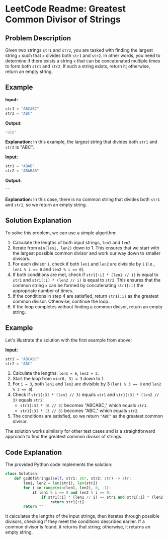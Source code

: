 # LeetCode Readme: Greatest Common Divisor of Strings

## Problem Description
Given two strings `str1` and `str2`, you are tasked with finding the largest string `x` such that `x` divides both `str1` and `str2`. In other words, you need to determine if there exists a string `x` that can be concatenated multiple times to form both `str1` and `str2`. If such a string exists, return it; otherwise, return an empty string.

## Example
**Input:**
```python
str1 = "ABCABC"
str2 = "ABC"
```

**Output:**
```python
"GCD"
```

**Explanation:** In this example, the largest string that divides both `str1` and `str2` is "ABC".

**Input:**
```python
str1 = "ABAB"
str2 = "ABABAB"
```

**Output:**
```python
""
```

**Explanation:** In this case, there is no common string that divides both `str1` and `str2`, so we return an empty string.

## Solution Explanation

To solve this problem, we can use a simple algorithm:

1. Calculate the lengths of both input strings, `len1` and `len2`.
2. Iterate from `min(len1, len2)` down to 1. This ensures that we start with the largest possible common divisor and work our way down to smaller divisors.
3. For each divisor `i`, check if both `len1` and `len2` are divisible by `i` (i.e., `len1 % i == 0` and `len2 % i == 0`).
4. If both conditions are met, check if `str1[:i] * (len1 // i)` is equal to `str1` and `str1[:i] * (len2 // i)` is equal to `str2`. This ensures that the common string `x` can be formed by concatenating `str1[:i]` the appropriate number of times.
5. If the conditions in step 4 are satisfied, return `str1[:i]` as the greatest common divisor. Otherwise, continue the loop.
6. If the loop completes without finding a common divisor, return an empty string.

## Example

Let's illustrate the solution with the first example from above:

**Input:**
```python
str1 = "ABCABC"
str2 = "ABC"
```

1. Calculate the lengths: `len1 = 6`, `len2 = 3`.
2. Start the loop from `min(6, 3) = 3` down to 1.
3. For `i = 3`, both `len1` and `len2` are divisible by 3 (`len1 % 3 == 0` and `len2 % 3 == 0`).
4. Check if `str1[:3] * (len1 // 3)` equals `str1` and `str1[:3] * (len2 // 3)` equals `str2`:
   - `str1[:3] * (6 // 3)` becomes "ABCABC," which equals `str1`.
   - `str1[:3] * (3 // 3)` becomes "ABC," which equals `str2`.
5. The conditions are satisfied, so we return `"ABC"` as the greatest common divisor.

The solution works similarly for other test cases and is a straightforward approach to find the greatest common divisor of strings.

## Code Explanation

The provided Python code implements the solution:

```python
class Solution:
    def gcdOfStrings(self, str1: str, str2: str) -> str:
        len1, len2 = len(str1), len(str2)
        for i in range(min(len1, len2), 0, -1):
            if len1 % i == 0 and len2 % i == 0:
                if str1[:i] * (len1 // i) == str1 and str1[:i] * (len2 // i) == str2:
                    return str1[:i]
        return ""
```

It calculates the lengths of the input strings, then iterates through possible divisors, checking if they meet the conditions described earlier. If a common divisor is found, it returns that string; otherwise, it returns an empty string.